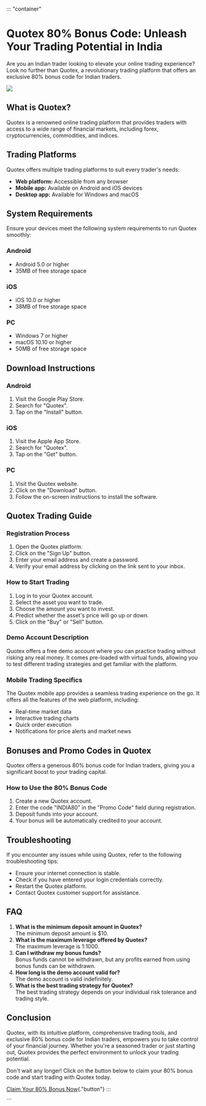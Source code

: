 ::: \"container\"
# Quotex 80% Bonus Code: Unleash Your Trading Potential in India

Are you an Indian trader looking to elevate your online trading
experience? Look no further than Quotex, a revolutionary trading
platform that offers an exclusive 80% bonus code for Indian traders.

[![](https://static.quotex.io/files/4_en/300_250.jpg)](https://traff.sbs/brokerqxlid)

## What is Quotex?

Quotex is a renowned online trading platform that provides traders with
access to a wide range of financial markets, including forex,
cryptocurrencies, commodities, and indices.

## Trading Platforms

Quotex offers multiple trading platforms to suit every trader\'s needs:

-   **Web platform:** Accessible from any browser
-   **Mobile app:** Available on Android and iOS devices
-   **Desktop app:** Available for Windows and macOS

## System Requirements

Ensure your devices meet the following system requirements to run Quotex
smoothly:

### Android

-   Android 5.0 or higher
-   35MB of free storage space

### iOS

-   iOS 10.0 or higher
-   38MB of free storage space

### PC

-   Windows 7 or higher
-   macOS 10.10 or higher
-   50MB of free storage space

## Download Instructions

### Android

1.  Visit the Google Play Store.
2.  Search for "Quotex".
3.  Tap on the "Install" button.

### iOS

1.  Visit the Apple App Store.
2.  Search for "Quotex".
3.  Tap on the "Get" button.

### PC

1.  Visit the Quotex website.
2.  Click on the "Download" button.
3.  Follow the on-screen instructions to install the software.

## Quotex Trading Guide

### Registration Process

1.  Open the Quotex platform.
2.  Click on the "Sign Up" button.
3.  Enter your email address and create a password.
4.  Verify your email address by clicking on the link sent to your
    inbox.

### How to Start Trading

1.  Log in to your Quotex account.
2.  Select the asset you want to trade.
3.  Choose the amount you want to invest.
4.  Predict whether the asset\'s price will go up or down.
5.  Click on the "Buy" or "Sell" button.

### Demo Account Description

Quotex offers a free demo account where you can practice trading without
risking any real money. It comes pre-loaded with virtual funds, allowing
you to test different trading strategies and get familiar with the
platform.

### Mobile Trading Specifics

The Quotex mobile app provides a seamless trading experience on the go.
It offers all the features of the web platform, including:

-   Real-time market data
-   Interactive trading charts
-   Quick order execution
-   Notifications for price alerts and market news

## Bonuses and Promo Codes in Quotex

Quotex offers a generous 80% bonus code for Indian traders, giving you a
significant boost to your trading capital.

### How to Use the 80% Bonus Code

1.  Create a new Quotex account.
2.  Enter the code "INDIA80" in the "Promo Code" field
    during registration.
3.  Deposit funds into your account.
4.  Your bonus will be automatically credited to your account.

## Troubleshooting

If you encounter any issues while using Quotex, refer to the following
troubleshooting tips:

-   Ensure your internet connection is stable.
-   Check if you have entered your login credentials correctly.
-   Restart the Quotex platform.
-   Contact Quotex customer support for assistance.

## FAQ

1.  **What is the minimum deposit amount in Quotex?**\
    The minimum deposit amount is \$10.
2.  **What is the maximum leverage offered by Quotex?**\
    The maximum leverage is 1:1000.
3.  **Can I withdraw my bonus funds?**\
    Bonus funds cannot be withdrawn, but any profits earned from using
    bonus funds can be withdrawn.
4.  **How long is the demo account valid for?**\
    The demo account is valid indefinitely.
5.  **What is the best trading strategy for Quotex?**\
    The best trading strategy depends on your individual risk tolerance
    and trading style.

## Conclusion

Quotex, with its intuitive platform, comprehensive trading tools, and
exclusive 80% bonus code for Indian traders, empowers you to take
control of your financial journey. Whether you\'re a seasoned trader or
just starting out, Quotex provides the perfect environment to unlock
your trading potential.

Don\'t wait any longer! Click on the button below to claim your 80%
bonus code and start trading with Quotex today.

[Claim Your 80% Bonus
Now](\%22https://traff.sbs/brokerqxsignup\%22){."button"}
:::

\`\`\`

